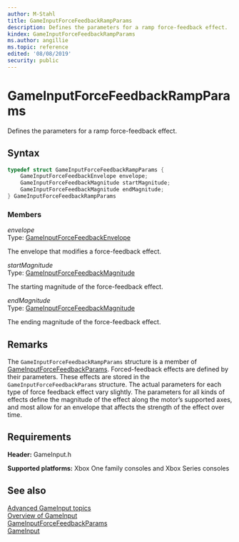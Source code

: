 ```yaml
---
author: M-Stahl
title: GameInputForceFeedbackRampParams
description: Defines the parameters for a ramp force-feedback effect.
kindex: GameInputForceFeedbackRampParams
ms.author: angillie
ms.topic: reference
edited: '08/08/2019'
security: public
---
```


# GameInputForceFeedbackRampParams  

Defines the parameters for a ramp force-feedback effect.  

## Syntax  
  
```cpp
typedef struct GameInputForceFeedbackRampParams {  
    GameInputForceFeedbackEnvelope envelope;  
    GameInputForceFeedbackMagnitude startMagnitude;  
    GameInputForceFeedbackMagnitude endMagnitude;  
} GameInputForceFeedbackRampParams  
```
  
### Members  
  
*envelope*  
Type: [GameInputForceFeedbackEnvelope](gameinputforcefeedbackenvelope.md)  
  
The envelope that modifies a force-feedback effect.  
  
*startMagnitude*  
Type: [GameInputForceFeedbackMagnitude](gameinputforcefeedbackmagnitude.md)  
  
The starting magnitude of the force-feedback effect.  
  
*endMagnitude*  
Type: [GameInputForceFeedbackMagnitude](gameinputforcefeedbackmagnitude.md)  
  
The ending magnitude of the force-feedback effect.  
  
## Remarks

The ``GameInputForceFeedbackRampParams`` structure is a member of  [GameInputForceFeedbackParams](gameinputforcefeedbackparams.md). Forced-feedback effects are defined by their parameters. These effects are stored in the ``GameInputForceFeedbackParams`` structure. The actual parameters for each type of force feedback effect vary slightly. The parameters for all kinds of effects define the magnitude of the effect along the motor’s supported axes, and most allow for an envelope that affects the strength of the effect over time.  
  
## Requirements  
  
**Header:** GameInput.h
  
**Supported platforms:** Xbox One family consoles and Xbox Series consoles  
  
## See also  

[Advanced GameInput topics](../../../../input/advanced/input-advanced-topics.md)  
[Overview of GameInput](../../../../input/overviews/input-overview.md)    
[GameInputForceFeedbackParams](gameinputforcefeedbackparams.md)  
[GameInput](../gameinput_members.md)
